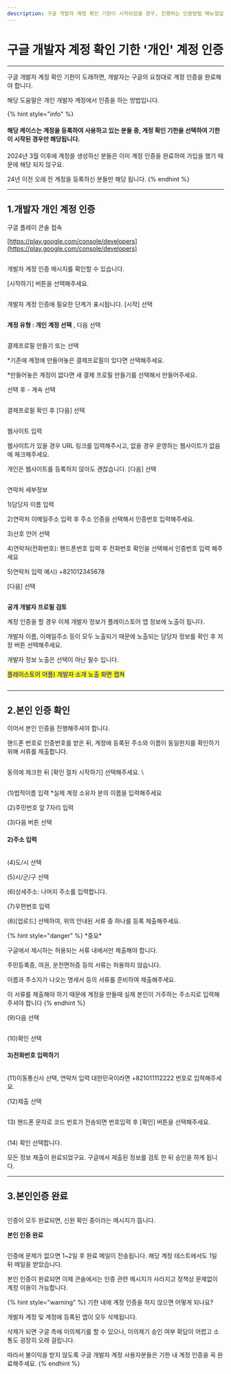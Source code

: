 ```yaml
---
description: 구글 개발자 계정 확인 기한이 시작되었을 경우, 진행하는 인증방법 매뉴얼입니다. *개인 계정 인증
---
```


# 구글 개발자 계정 확인 기한 '개인' 계정 인증

***

구글 개발자 계정 확인 기한이 도래하면, 개발자는 구글의 요청대로 계정 인증을 완료해야 합니다.

해당 도움말은 개인 개발자 계정에서 인증을 하는 방법입니다.

{% hint style="info" %}
#### 해당 케이스는 계정을 등록하여 사용하고 있는 분들 중, 계정 확인 기한을 선택하여 기한이 시작된 경우만 해당됩니다.

2024년 3월 이후에 계정을 생성하신 분들은 이미 계정 인증을 완료하여 가입을 했기 때문에 해당 되지 않구요.

24년 이전 오래 전 계정을 등록하신 분들만 해당 됩니다.
{% endhint %}

***



## 1.개발자 개인 계정 인증



구글 플레이 콘솔 접속

[https://play.google.com/console/developers](https://play.google.com/console/developers)

<figure><img src="../../.gitbook/assets/구글개인계정확인1.PNG" alt=""><figcaption></figcaption></figure>

개발자 계정 인증 메시지를 확인할 수 있습니다.

\[시작하기] 버튼을 선택해주세요.



<figure><img src="../../.gitbook/assets/조직계정확인02.PNG" alt=""><figcaption></figcaption></figure>

개발자 계정 인증에 필요한 단계가 표시됩니다.  \[시작] 선택



<figure><img src="../../.gitbook/assets/구글개인계정확인2.PNG" alt=""><figcaption></figcaption></figure>

**계정 유형 : 개인 계정 선택** , 다음 선택



<figure><img src="../../.gitbook/assets/구글개인계정확인3.PNG" alt=""><figcaption></figcaption></figure>

결제프로필 만들기 또는 선택

\*기존에 계정에 만들어놓은 결제프로필이 있다면 선택해주세요.

\*만들어놓은 계정이 없다면 새 결제 프로필 만들기를 선택해서 만들어주세요.

선택 후 - 계속 선택

<figure><img src="../../.gitbook/assets/구글개인계정확인4.PNG" alt=""><figcaption></figcaption></figure>

결제프로필 확인 후 \[다음] 선택&#x20;



<figure><img src="../../.gitbook/assets/구글개인계정확인5.PNG" alt=""><figcaption></figcaption></figure>

웹사이트 입력

웹사이트가 있을 경우 URL 링크를 입력해주시고, 없을 경우 운영하는 웹사이트가 없음에 체크해주세요.

개인은 웹사이트를 등록하지 않아도 괜찮습니다. \[다음] 선택



<figure><img src="../../.gitbook/assets/구글개인계정확인6.PNG" alt=""><figcaption></figcaption></figure>

연락처 세부정보

1\)담당자 이름 입력

2\)연락처 이메일주소 입력 후 주소 인증을 선택해서 인증번호 입력해주세요.

3\)선호 언어 선택

4\)연락처(전화번호): 핸드폰번호 입력 후 전화번호 확인을 선택해서 인증번호 입력 해주세요

5\)연락처 입력 예시) +821012345678 &#x20;

\[다음] 선택



<figure><img src="../../.gitbook/assets/구글개인계정확인7.PNG" alt=""><figcaption></figcaption></figure>

**공개 개발자 프로필 검토**

계정 인증을 할 경우 이제 개발자 정보가 플레이스토어 앱 정보에 노출이 됩니다.&#x20;

개발자 이름, 이메일주소 등이 모두 노출되기 때문에 노출되는 담당자 정보를 확인 후 저장 버튼 선택해주세요.

개발자 정보 노출은 선택이 아닌 필수 입니다.&#x20;

<mark style="color:blue;">플레이스토어 어플)  개발자 소개 노출 화면 캡쳐</mark>

<div align="left"><figure><img src="../../.gitbook/assets/구글프레임 (1) (1) (1).png" alt=""><figcaption></figcaption></figure></div>



***



## 2.본인 인증 확인

이어서 본인 인증을 진행해주셔야 합니다.

핸드폰 번호로 인증번호를 받은 뒤, 계정에 등록된 주소와 이름이 동일한지를 확인하기 위해 서류를 제출합니다.&#x20;

<div align="left"><figure><img src="../../.gitbook/assets/구글개인계정확인9.PNG" alt=""><figcaption></figcaption></figure></div>

동의에 체크한 뒤 \[확인 절차 시작하기] 선택해주세요.   \


<div align="left"><figure><img src="https://documentation.swing2app.co.kr/~gitbook/image?url=https%3A%2F%2F684031119-files.gitbook.io%2F%7E%2Ffiles%2Fv0%2Fb%2Fgitbook-x-prod.appspot.com%2Fo%2Fspaces%252FmsJj00k8mj8AcVpnn9Xs%252Fuploads%252FN0VZYJV5fKvjGbKsrODH%252F%25EB%25B3%25B8%25EC%259D%25B8%25EC%259D%25B8%25EC%25A6%259D3.png%3Falt%3Dmedia%26token%3D11c0eb1a-d2e1-48ec-be99-59cb4229d8c6&#x26;width=768&#x26;dpr=4&#x26;quality=100&#x26;sign=e08d5b06&#x26;sv=1" alt=""><figcaption></figcaption></figure></div>

(1)법적이름 입력 \*실제 계정 소유자 분의 이름을 입력해주세요

(2)주민번호 앞 7자리 입력

(3)다음 버튼 선택



#### 2)주소 입력 <a href="#id-2" id="id-2"></a>

<div align="left"><figure><img src="https://documentation.swing2app.co.kr/~gitbook/image?url=https%3A%2F%2F684031119-files.gitbook.io%2F%7E%2Ffiles%2Fv0%2Fb%2Fgitbook-x-prod.appspot.com%2Fo%2Fspaces%252FmsJj00k8mj8AcVpnn9Xs%252Fuploads%252FaI9DUtuHLzphUfLaGgJm%252F%25EB%25B3%25B8%25EC%259D%25B8%25EC%259D%25B8%25EC%25A6%259D4.png%3Falt%3Dmedia%26token%3Da0ad145b-b5e5-4079-9e6b-808edb9ed1d4&#x26;width=768&#x26;dpr=4&#x26;quality=100&#x26;sign=866d1309&#x26;sv=1" alt=""><figcaption></figcaption></figure></div>

(4)도/시 선택

(5)시/군/구 선택

(6)상세주소: 나머지 주소를 입력합니다.

(7)우편번호 입력

(8)\[업로드] 선택하여, 위의 안내된 서류 중 하나를 등록 제출해주세요.

{% hint style="danger" %}
\*중요\*

구글에서 제시하는 허용되는 서류 내에서만 제출해야 합니다.

주민등록증, 여권, 운전면허증 등의 서류는 허용하지 않습니다.

이름과 주소지가 나오는 명세서 등의 서류를 준비하여 제출해주세요.

이 서류를 제출해야 하기 때문에 계정을 만들때 실제 본인이 거주하는 주소지로 입력해주셔야 합니다
{% endhint %}



(9)다음 선택

<div align="left"><figure><img src="https://documentation.swing2app.co.kr/~gitbook/image?url=https%3A%2F%2F684031119-files.gitbook.io%2F%7E%2Ffiles%2Fv0%2Fb%2Fgitbook-x-prod.appspot.com%2Fo%2Fspaces%252FmsJj00k8mj8AcVpnn9Xs%252Fuploads%252FywQ0focLVgnHikG0rNvT%252F%25EB%25B3%25B8%25EC%259D%25B8%25EC%259D%25B8%25EC%25A6%259D5.png%3Falt%3Dmedia%26token%3D9969b034-790b-4deb-88c8-6d407689bee4&#x26;width=768&#x26;dpr=4&#x26;quality=100&#x26;sign=95c03df4&#x26;sv=1" alt=""><figcaption></figcaption></figure></div>

(10)확인 선택



#### 3)전화번호 입력하기 <a href="#id-3" id="id-3"></a>

<div align="left"><figure><img src="https://documentation.swing2app.co.kr/~gitbook/image?url=https%3A%2F%2F684031119-files.gitbook.io%2F%7E%2Ffiles%2Fv0%2Fb%2Fgitbook-x-prod.appspot.com%2Fo%2Fspaces%252FmsJj00k8mj8AcVpnn9Xs%252Fuploads%252FGDn7HnxKcaefgfMJuaxr%252F%25EB%25B3%25B8%25EC%259D%25B8%25EC%259D%25B8%25EC%25A6%259D6.png%3Falt%3Dmedia%26token%3Df7361a66-e920-40c3-bb47-a020d4dd3070&#x26;width=768&#x26;dpr=4&#x26;quality=100&#x26;sign=1bd95666&#x26;sv=1" alt=""><figcaption></figcaption></figure></div>

(11)이동통신사 선택, 연락처 입력 대한민국이라면 +821011112222 번호로 입력해주세요.

(12)제출 선택

<div align="left"><figure><img src="https://documentation.swing2app.co.kr/~gitbook/image?url=https%3A%2F%2F684031119-files.gitbook.io%2F%7E%2Ffiles%2Fv0%2Fb%2Fgitbook-x-prod.appspot.com%2Fo%2Fspaces%252FmsJj00k8mj8AcVpnn9Xs%252Fuploads%252F44NQu2RtHCDPgiJNr0Uc%252F%25EB%25B3%25B8%25EC%259D%25B8%25EC%259D%25B8%25EC%25A6%259D7.png%3Falt%3Dmedia%26token%3D25ee7452-4c0a-404a-adbf-54cf7ffe37fd&#x26;width=768&#x26;dpr=4&#x26;quality=100&#x26;sign=459e2d35&#x26;sv=1" alt=""><figcaption></figcaption></figure></div>

13\) 핸드폰 문자로 코드 번호가 전송되면 번호입력 후 \[확인] 버튼을 선택해주세요.

<div align="left"><figure><img src="https://documentation.swing2app.co.kr/~gitbook/image?url=https%3A%2F%2F684031119-files.gitbook.io%2F%7E%2Ffiles%2Fv0%2Fb%2Fgitbook-x-prod.appspot.com%2Fo%2Fspaces%252FmsJj00k8mj8AcVpnn9Xs%252Fuploads%252FewMnZtSPwwRed9bEiRGc%252F%25EB%25B3%25B8%25EC%259D%25B8%25EC%259D%25B8%25EC%25A6%259D8.png%3Falt%3Dmedia%26token%3Da34af6ab-80c2-40e7-897e-067974bcc22e&#x26;width=768&#x26;dpr=4&#x26;quality=100&#x26;sign=95c2e38e&#x26;sv=1" alt=""><figcaption></figcaption></figure></div>

(14) 확인 선택합니다.

모든 정보 제출이 완료되었구요. 구글에서 제출된 정보를 검토 한 뒤 승인을 하게 됩니다.

***

## 3.본인인증 완료&#x20;

<figure><img src="../../.gitbook/assets/구글개인계정확인8.PNG" alt=""><figcaption></figcaption></figure>

인증이 모두 완료되면, 신원 확인 중이라는 메시지가 뜹니다.&#x20;



**본인 인증 완료**&#x20;

<div align="left"><figure><img src="../../.gitbook/assets/구글개인계정확인10.PNG" alt=""><figcaption></figcaption></figure></div>

인증에 문제가 없으면 1\~2일 후 완료 메일이 전송됩니다. 해당 계정 테스트에서도 1일 뒤 메일을 받았습니다.

본인 인증이 완료되면 이제 콘솔에서는 인증 관련 메시지가 사라지고 정책상 문제없이 계정 이용이 가능합니다.



{% hint style="warning" %}
기한 내에 계정 인증을 하지 않으면 어떻게 되나요?

개발자 계정 및 계정에 등록된 앱이 모두 삭제됩니다.&#x20;

삭제가 되면 구글 측에 이의제기를 할 수 있으나, 이의제기 승인 여부 확답이 어렵고 소통도 굉장히 오래 걸립니다.

따라서 불이익을 받지 않도록 구글 개발자 계정 사용자분들은 기한 내 계정 인증을 꼭 완료해주세요.&#x20;
{% endhint %}



